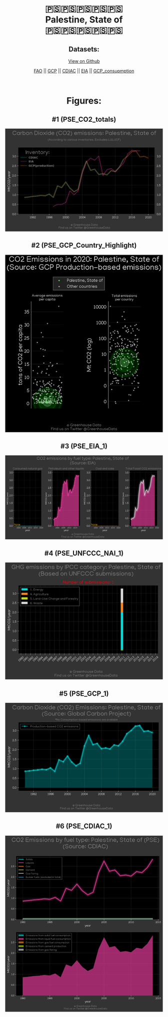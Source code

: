 
<center>
<h1 align="center">
🇵🇸🇵🇸🇵🇸🇵🇸🇵🇸
<br>
Palestine, State of
<br>
🇵🇸🇵🇸🇵🇸🇵🇸🇵🇸
</h1>
<h2>Datasets:</h2>
<p><a href="https://github.com/dquintani/GreenhouseData/tree/master/country_data/PSE_Palestine, State of/data">View on Github</a>
<br></p><p><a href="data/PSE_FAO.csv">FAO</a> || <a href="data/PSE_GCP.csv">GCP</a> || <a href="data/PSE_CDIAC.csv">CDIAC</a> || <a href="data/PSE_EIA.csv">EIA</a> || <a href="data/PSE_GCP_consupmption.csv">GCP_consupmption</a></p><p><br></p>
<h1>Figures:</h1><h2>#1 (PSE_CO2_totals)</h2>
<p><img alt="" src="figures/PSE_CO2_totals.png" /></p><h2>#2 (PSE_GCP_Country_Highlight)</h2>
<p><img alt="" src="figures/PSE_GCP_Country_Highlight.png" /></p><h2>#3 (PSE_EIA_1)</h2>
<p><img alt="" src="figures/PSE_EIA_1.png" /></p><h2>#4 (PSE_UNFCCC_NAI_1)</h2>
<p><img alt="" src="figures/PSE_UNFCCC_NAI_1.png" /></p><h2>#5 (PSE_GCP_1)</h2>
<p><img alt="" src="figures/PSE_GCP_1.png" /></p><h2>#6 (PSE_CDIAC_1)</h2>
<p><img alt="" src="figures/PSE_CDIAC_1.png" /></p>